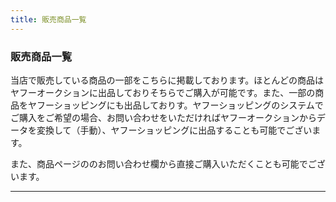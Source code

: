 ```yaml
---
title: 販売商品一覧
---
```


### 販売商品一覧

当店で販売している商品の一部をこちらに掲載しております。ほとんどの商品はヤフーオークションに出品しておりそちらでご購入が可能です。また、一部の商品をヤフーショッピングにも出品しておりす。ヤフーショッピングのシステムでご購入をご希望の場合、お問い合わせをいただければヤフーオークションからデータを変換して（手動）、ヤフーショッピングに出品することも可能でございます。

また、商品ページののお問い合わせ欄から直接ご購入いただくことも可能でございます。

--------
